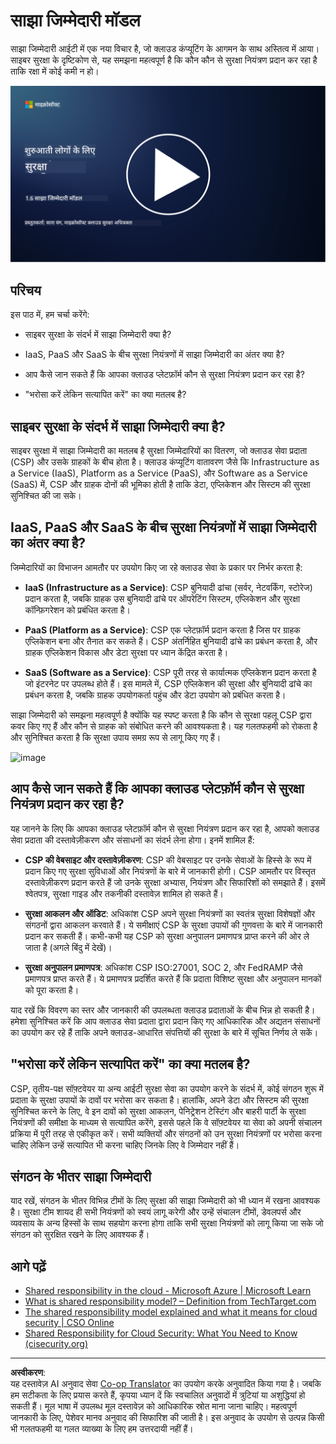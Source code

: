 <!--
CO_OP_TRANSLATOR_METADATA:
{
  "original_hash": "a48db640d80c786b928ca178c414f084",
  "translation_date": "2025-09-03T18:35:25+00:00",
  "source_file": "1.6 Shared responsibility model.md",
  "language_code": "hi"
}
-->
# साझा जिम्मेदारी मॉडल

साझा जिम्मेदारी आईटी में एक नया विचार है, जो क्लाउड कंप्यूटिंग के आगमन के साथ अस्तित्व में आया। साइबर सुरक्षा के दृष्टिकोण से, यह समझना महत्वपूर्ण है कि कौन कौन से सुरक्षा नियंत्रण प्रदान कर रहा है ताकि रक्षा में कोई कमी न हो।

[![वीडियो देखें](../../translated_images/1-6_placeholder.e5f314ee81b946d2e99745a3aa36e96432cc432ceaf4b20df35aa84d62ce2408.hi.png)](https://learn-video.azurefd.net/vod/player?id=20bf114b-e90d-428e-ae62-81aa9e9a7175)

## परिचय

इस पाठ में, हम चर्चा करेंगे:

- साइबर सुरक्षा के संदर्भ में साझा जिम्मेदारी क्या है?

- IaaS, PaaS और SaaS के बीच सुरक्षा नियंत्रणों में साझा जिम्मेदारी का अंतर क्या है?

- आप कैसे जान सकते हैं कि आपका क्लाउड प्लेटफ़ॉर्म कौन से सुरक्षा नियंत्रण प्रदान कर रहा है?

- "भरोसा करें लेकिन सत्यापित करें" का क्या मतलब है?

## साइबर सुरक्षा के संदर्भ में साझा जिम्मेदारी क्या है?

साइबर सुरक्षा में साझा जिम्मेदारी का मतलब है सुरक्षा जिम्मेदारियों का वितरण, जो क्लाउड सेवा प्रदाता (CSP) और उसके ग्राहकों के बीच होता है। क्लाउड कंप्यूटिंग वातावरण जैसे कि Infrastructure as a Service (IaaS), Platform as a Service (PaaS), और Software as a Service (SaaS) में, CSP और ग्राहक दोनों की भूमिका होती है ताकि डेटा, एप्लिकेशन और सिस्टम की सुरक्षा सुनिश्चित की जा सके।

## IaaS, PaaS और SaaS के बीच सुरक्षा नियंत्रणों में साझा जिम्मेदारी का अंतर क्या है?

जिम्मेदारियों का विभाजन आमतौर पर उपयोग किए जा रहे क्लाउड सेवा के प्रकार पर निर्भर करता है:

- **IaaS (Infrastructure as a Service)**: CSP बुनियादी ढांचा (सर्वर, नेटवर्किंग, स्टोरेज) प्रदान करता है, जबकि ग्राहक उस बुनियादी ढांचे पर ऑपरेटिंग सिस्टम, एप्लिकेशन और सुरक्षा कॉन्फ़िगरेशन को प्रबंधित करता है।

- **PaaS (Platform as a Service)**: CSP एक प्लेटफ़ॉर्म प्रदान करता है जिस पर ग्राहक एप्लिकेशन बना और तैनात कर सकते हैं। CSP अंतर्निहित बुनियादी ढांचे का प्रबंधन करता है, और ग्राहक एप्लिकेशन विकास और डेटा सुरक्षा पर ध्यान केंद्रित करता है।

- **SaaS (Software as a Service)**: CSP पूरी तरह से कार्यात्मक एप्लिकेशन प्रदान करता है जो इंटरनेट पर उपलब्ध होते हैं। इस मामले में, CSP एप्लिकेशन की सुरक्षा और बुनियादी ढांचे का प्रबंधन करता है, जबकि ग्राहक उपयोगकर्ता पहुंच और डेटा उपयोग को प्रबंधित करता है।

साझा जिम्मेदारी को समझना महत्वपूर्ण है क्योंकि यह स्पष्ट करता है कि कौन से सुरक्षा पहलू CSP द्वारा कवर किए गए हैं और कौन से ग्राहक को संबोधित करने की आवश्यकता है। यह गलतफहमी को रोकता है और सुनिश्चित करता है कि सुरक्षा उपाय समग्र रूप से लागू किए गए हैं।

![image](https://github.com/microsoft/Security-101/assets/139931591/7229a633-ec03-44d3-aa74-6c9810f5c47b)

## आप कैसे जान सकते हैं कि आपका क्लाउड प्लेटफ़ॉर्म कौन से सुरक्षा नियंत्रण प्रदान कर रहा है?

यह जानने के लिए कि आपका क्लाउड प्लेटफ़ॉर्म कौन से सुरक्षा नियंत्रण प्रदान कर रहा है, आपको क्लाउड सेवा प्रदाता की दस्तावेज़ीकरण और संसाधनों का संदर्भ लेना होगा। इनमें शामिल हैं:

- **CSP की वेबसाइट और दस्तावेज़ीकरण**: CSP की वेबसाइट पर उनके सेवाओं के हिस्से के रूप में प्रदान किए गए सुरक्षा सुविधाओं और नियंत्रणों के बारे में जानकारी होगी। CSP आमतौर पर विस्तृत दस्तावेज़ीकरण प्रदान करते हैं जो उनके सुरक्षा अभ्यास, नियंत्रण और सिफारिशों को समझाते हैं। इसमें श्वेतपत्र, सुरक्षा गाइड और तकनीकी दस्तावेज़ शामिल हो सकते हैं।

- **सुरक्षा आकलन और ऑडिट**: अधिकांश CSP अपने सुरक्षा नियंत्रणों का स्वतंत्र सुरक्षा विशेषज्ञों और संगठनों द्वारा आकलन करवाते हैं। ये समीक्षाएं CSP के सुरक्षा उपायों की गुणवत्ता के बारे में जानकारी प्रदान कर सकती हैं। कभी-कभी यह CSP को सुरक्षा अनुपालन प्रमाणपत्र प्राप्त करने की ओर ले जाता है (अगले बिंदु में देखें)।

- **सुरक्षा अनुपालन प्रमाणपत्र**: अधिकांश CSP ISO:27001, SOC 2, और FedRAMP जैसे प्रमाणपत्र प्राप्त करते हैं। ये प्रमाणपत्र प्रदर्शित करते हैं कि प्रदाता विशिष्ट सुरक्षा और अनुपालन मानकों को पूरा करता है।

याद रखें कि विवरण का स्तर और जानकारी की उपलब्धता क्लाउड प्रदाताओं के बीच भिन्न हो सकती है। हमेशा सुनिश्चित करें कि आप क्लाउड सेवा प्रदाता द्वारा प्रदान किए गए आधिकारिक और अद्यतन संसाधनों का उपयोग कर रहे हैं ताकि अपने क्लाउड-आधारित संपत्तियों की सुरक्षा के बारे में सूचित निर्णय ले सकें।

## "भरोसा करें लेकिन सत्यापित करें" का क्या मतलब है?

CSP, तृतीय-पक्ष सॉफ़्टवेयर या अन्य आईटी सुरक्षा सेवा का उपयोग करने के संदर्भ में, कोई संगठन शुरू में प्रदाता के सुरक्षा उपायों के दावों पर भरोसा कर सकता है। हालांकि, अपने डेटा और सिस्टम की सुरक्षा सुनिश्चित करने के लिए, वे इन दावों को सुरक्षा आकलन, पेनिट्रेशन टेस्टिंग और बाहरी पार्टी के सुरक्षा नियंत्रणों की समीक्षा के माध्यम से सत्यापित करेंगे, इससे पहले कि वे सॉफ़्टवेयर या सेवा को अपनी संचालन प्रक्रिया में पूरी तरह से एकीकृत करें। सभी व्यक्तियों और संगठनों को उन सुरक्षा नियंत्रणों पर भरोसा करना चाहिए लेकिन उन्हें सत्यापित भी करना चाहिए जिनके लिए वे जिम्मेदार नहीं हैं।

## संगठन के भीतर साझा जिम्मेदारी

याद रखें, संगठन के भीतर विभिन्न टीमों के लिए सुरक्षा की साझा जिम्मेदारी को भी ध्यान में रखना आवश्यक है। सुरक्षा टीम शायद ही सभी नियंत्रणों को स्वयं लागू करेगी और उन्हें संचालन टीमों, डेवलपर्स और व्यवसाय के अन्य हिस्सों के साथ सहयोग करना होगा ताकि सभी सुरक्षा नियंत्रणों को लागू किया जा सके जो संगठन को सुरक्षित रखने के लिए आवश्यक हैं।

## आगे पढ़ें

- [Shared responsibility in the cloud - Microsoft Azure | Microsoft Learn](https://learn.microsoft.com/azure/security/fundamentals/shared-responsibility?WT.mc_id=academic-96948-sayoung)
- [What is shared responsibility model? – Definition from TechTarget.com](https://www.techtarget.com/searchcloudcomputing/definition/shared-responsibility-model)
- [The shared responsibility model explained and what it means for cloud security | CSO Online](https://www.csoonline.com/article/570779/the-shared-responsibility-model-explained-and-what-it-means-for-cloud-security.html)
- [Shared Responsibility for Cloud Security: What You Need to Know (cisecurity.org)](https://www.cisecurity.org/insights/blog/shared-responsibility-cloud-security-what-you-need-to-know)

---

**अस्वीकरण**:  
यह दस्तावेज़ AI अनुवाद सेवा [Co-op Translator](https://github.com/Azure/co-op-translator) का उपयोग करके अनुवादित किया गया है। जबकि हम सटीकता के लिए प्रयास करते हैं, कृपया ध्यान दें कि स्वचालित अनुवादों में त्रुटियां या अशुद्धियां हो सकती हैं। मूल भाषा में उपलब्ध मूल दस्तावेज़ को आधिकारिक स्रोत माना जाना चाहिए। महत्वपूर्ण जानकारी के लिए, पेशेवर मानव अनुवाद की सिफारिश की जाती है। इस अनुवाद के उपयोग से उत्पन्न किसी भी गलतफहमी या गलत व्याख्या के लिए हम उत्तरदायी नहीं हैं।